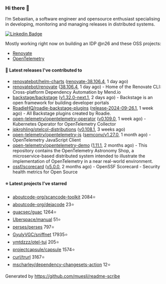 ### Hi there 👋

I’m Sebastian, a software engineer and opensource enthusiast specialising in developing, monitoring and managing releases in distributed systems.    

[![Linkedin Badge](https://img.shields.io/badge/-LinkedIn-blue?style=flat&logo=Linkedin&logoColor=white&link=https://www.linkedin.com/in/sebastian-poxhofer/)](https://www.linkedin.com/in/sebastian-poxhofer/)

Mostly working right now on building an IDP @n26 and these OSS projects:
- [Renovate](https://github.com/renovatebot/renovate)
- [OpenTelemetry](https://github.com/open-telemetry)



#### 🚀 Latest releases I've contributed to

- [renovatebot/helm-charts](https://github.com/renovatebot/helm-charts) ([renovate-38.106.4](https://github.com/renovatebot/helm-charts/releases/tag/renovate-38.106.4), 1 day ago)
- [renovatebot/renovate](https://github.com/renovatebot/renovate) ([38.106.4](https://github.com/renovatebot/renovate/releases/tag/38.106.4), 1 day ago) - Home of the Renovate CLI: Cross-platform Dependency Automation by Mend.io
- [backstage/backstage](https://github.com/backstage/backstage) ([v1.32.0-next.1](https://github.com/backstage/backstage/releases/tag/v1.32.0-next.1), 2 days ago) - Backstage is an open framework for building developer portals
- [RoadieHQ/roadie-backstage-plugins](https://github.com/RoadieHQ/roadie-backstage-plugins) ([release-2024-09-26.1](https://github.com/RoadieHQ/roadie-backstage-plugins/releases/tag/release-2024-09-26.1), 1 week ago) - All Backstage plugins created by Roadie.
- [open-telemetry/opentelemetry-operator](https://github.com/open-telemetry/opentelemetry-operator) ([v0.109.0](https://github.com/open-telemetry/opentelemetry-operator/releases/tag/v0.109.0), 1 week ago) - Kubernetes Operator for OpenTelemetry Collector
- [jpkrohling/otelcol-distributions](https://github.com/jpkrohling/otelcol-distributions) ([v0.108.1](https://github.com/jpkrohling/otelcol-distributions/releases/tag/v0.108.1), 3 weeks ago)
- [open-telemetry/opentelemetry-js](https://github.com/open-telemetry/opentelemetry-js) ([semconv/v1.27.0](https://github.com/open-telemetry/opentelemetry-js/releases/tag/semconv/v1.27.0), 1 month ago) - OpenTelemetry JavaScript Client
- [open-telemetry/opentelemetry-demo](https://github.com/open-telemetry/opentelemetry-demo) ([1.11.1](https://github.com/open-telemetry/opentelemetry-demo/releases/tag/1.11.1), 2 months ago) - This repository contains the OpenTelemetry Astronomy Shop, a microservice-based distributed system intended to illustrate the implementation of OpenTelemetry in a near real-world environment.
- [ossf/scorecard](https://github.com/ossf/scorecard) ([v5.0.0](https://github.com/ossf/scorecard/releases/tag/v5.0.0), 2 months ago) - OpenSSF Scorecard - Security health metrics for Open Source

#### ⭐ Latest projects I've starred

- [aboutcode-org/scancode-toolkit](https://github.com/aboutcode-org/scancode-toolkit) 2084⭐
- [aboutcode-org/dejacode](https://github.com/aboutcode-org/dejacode) 23⭐
- [guacsec/guac](https://github.com/guacsec/guac) 1264⭐
- [Uberspace/manual](https://github.com/Uberspace/manual) 51⭐
- [perses/perses](https://github.com/perses/perses) 797⭐
- [GyulyVGC/sniffnet](https://github.com/GyulyVGC/sniffnet) 17935⭐
- [ymtdzzz/otel-tui](https://github.com/ymtdzzz/otel-tui) 205⭐
- [projectcapsule/capsule](https://github.com/projectcapsule/capsule) 1574⭐
- [curl/trurl](https://github.com/curl/trurl) 3167⭐
- [mscharley/dependency-changesets-action](https://github.com/mscharley/dependency-changesets-action) 12⭐



Generated by https://github.com/muesli/readme-scribe
